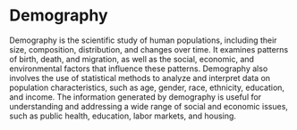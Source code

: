 # Demography

Demography is the scientific study of human populations, including their size, composition, distribution, and changes over time. It examines patterns of birth, death, and migration, as well as the social, economic, and environmental factors that influence these patterns. Demography also involves the use of statistical methods to analyze and interpret data on population characteristics, such as age, gender, race, ethnicity, education, and income. The information generated by demography is useful for understanding and addressing a wide range of social and economic issues, such as public health, education, labor markets, and housing.
